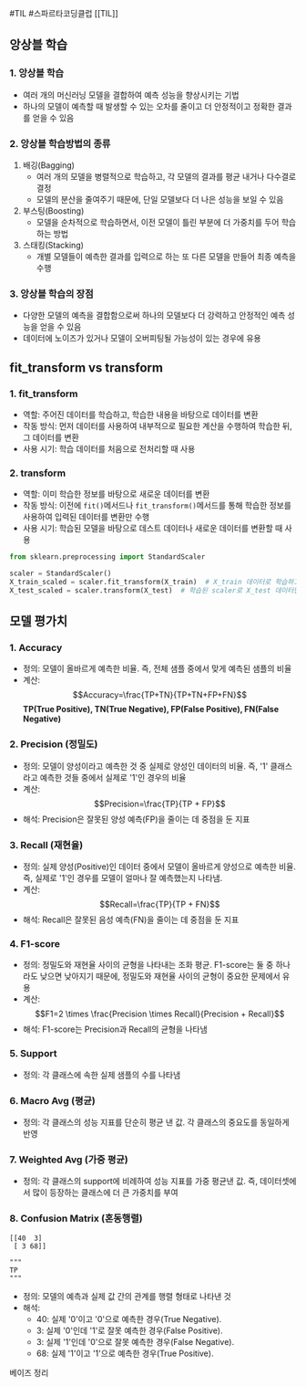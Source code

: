 #TIL #스파르타코딩클럽 [[TIL]]

## 앙상블 학습
### 1. 앙상블 학습
- 여러 개의 머신러닝 모델을 결합하여 예측 성능을 향상시키는 기법
- 하나의 모델이 예측할 때 발생할 수 있는 오차를 줄이고 더 안정적이고 정확한 결과를 얻을 수 있음


### 2. 앙상블 학습방법의 종류
1) 배깅(Bagging)
	- 여러 개의 모델을 병렬적으로 학습하고, 각 모델의 결과를 평균 내거나 다수결로 결정
	- 모델의 분산을 줄여주기 때문에, 단일 모델보다 더 나은 성능을 보일 수 있음
2) 부스팅(Boosting)
	- 모델을 순차적으로 학습하면서, 이전 모델이 틀린 부분에 더 가중치를 두어 학습하는 방법
3) 스태킹(Stacking)
	- 개별 모델들이 예측한 결과를 입력으로 하는 또 다른 모델을 만들어 최종 예측을 수행


### 3. 앙상블 학습의 장점
- 다양한 모델의 예측을 결합함으로써 하나의 모델보다 더 강력하고 안정적인 예측 성능을 얻을 수 있음
- 데이터에 노이즈가 있거나 모델이 오버피팅될 가능성이 있는 경우에 유용



## fit_transform vs transform
### 1. fit_transform
- 역할: 주어진 데이터를 학습하고, 학습한 내용을 바탕으로 데이터를 변환
- 작동 방식: 먼저 데이터를 사용하여 내부적으로 필요한 계산을 수행하여 학습한 뒤, 그 데이터를 변환
- 사용 시기: 학습 데이터를 처음으로 전처리할 때 사용


### 2. transform
- 역할: 이미 학습한 정보를 바탕으로 새로운 데이터를 변환
- 작동 방식: 이전에 `fit()`메서드나 `fit_transform()`메서드를 통해 학습한 정보를 사용하여 입력된 데이터를 변환만 수행
- 사용 시기: 학습된 모델을 바탕으로 데스트 데이터나 새로운 데이터를 변환할 때 사용

```python
from sklearn.preprocessing import StandardScaler

scaler = StandardScaler()
X_train_scaled = scaler.fit_transform(X_train)  # X_train 데이터로 학습하고 변환
X_test_scaled = scaler.transform(X_test)  # 학습된 scaler로 X_test 데이터만 변환
```



## 모델 평가치
### 1. Accuracy

- 정의: 모델이 올바르게 예측한 비율. 즉, 전체 샘플 중에서 맞게 예측된 샘플의 비율
- 계산: $$Accuracy=\frac{TP+TN}{TP+TN+FP+FN}$$ **TP(True Positive), TN(True Negative), FP(False Positive), FN(False Negative)**

### 2. Precision (정밀도)
- 정의: 모델이 양성이라고 예측한 것 중 실제로 양성인 데이터의 비율. 즉, '1' 클래스라고 예측한 것들 중에서 실제로 '1'인 경우의 비율
- 계산: $$Precision=\frac{TP}{TP + FP}​$$
- 해석: Precision은 잘못된 양성 예측(FP)을 줄이는 데 중점을 둔 지표

### 3. Recall (재현율)
- 정의: 실제 양성(Positive)인 데이터 중에서 모델이 올바르게 양성으로 예측한 비율. 즉, 실제로 '1'인 경우를 모델이 얼마나 잘 예측했는지 나타냄.
- 계산: $$Recall=\frac{TP}{TP + FN}$$
- 해석: Recall은 잘못된 음성 예측(FN)을 줄이는 데 중점을 둔 지표

### 4. F1-score
- 정의: 정밀도와 재현율 사이의 균형을 나타내는 조화 평균. F1-score는 둘 중 하나라도 낮으면 낮아지기 때문에, 정밀도와 재현율 사이의 균형이 중요한 문제에서 유용
- 계산: $$F1=2 \times \frac{Precision \times Recall}{Precision + Recall}$$
- 해석: F1-score는 Precision과 Recall의 균형을 나타냄

### 5. Support
- 정의: 각 클래스에 속한 실제 샘플의 수를 나타냄

### 6. Macro Avg (평균)

- 정의: 각 클래스의 성능 지표를 단순히 평균 낸 값. 각 클래스의 중요도를 동일하게 반영

### 7. Weighted Avg (가중 평균)
- 정의: 각 클래스의 support에 비례하여 성능 지표를 가중 평균낸 값. 즉, 데이터셋에서 많이 등장하는 클래스에 더 큰 가중치를 부여

### 8. Confusion Matrix (혼동행렬)
```
[[40  3]
 [ 3 68]]

"""
TP 
"""
```
- 정의: 모델의 예측과 실제 값 간의 관계를 행렬 형태로 나타낸 것
- 해석:
    - 40: 실제 '0'이고 '0'으로 예측한 경우(True Negative).
    - 3: 실제 '0'인데 '1'로 잘못 예측한 경우(False Positive).
    - 3: 실제 '1'인데 '0'으로 잘못 예측한 경우(False Negative).
    - 68: 실제 '1'이고 '1'으로 예측한 경우(True Positive).




베이즈 정리
